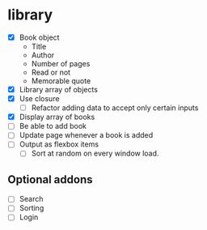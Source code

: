 # library

- [x] Book object
	- Title
	- Author
	- Number of pages
	- Read or not
	- Memorable quote
- [x] Library array of objects
- [x] Use closure
	- [ ] Refactor adding data to accept only certain inputs
- [x] Display array of books
- [ ] Be able to add book
- [ ] Update page whenever a book is added
- [ ] Output as flexbox items
	- [ ] Sort at random on every window load.

## Optional addons
- [ ] Search
- [ ] Sorting
- [ ] Login
